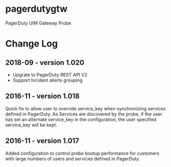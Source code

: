 # pagerdutygtw
PagerDuty UIM Gateway Probe


# Change Log

## 2018-09 - version 1.020
- Upgrate to PagerDuty REST API V2
- Support Incident allerts grouping

## 2016-11 - version 1.018
Quick fix to allow user to override service_key when synchronizing services defined in PagerDuty.
As Services are discovered by the probe, if the user has set an alternate service_key in the <services>
configuration, the user specified service_key will be kept.

## 2016-11 - version 1.017
Added configuration to control probe bootup performance for customers with large numbers of users and
services defined in PagerDuty.
